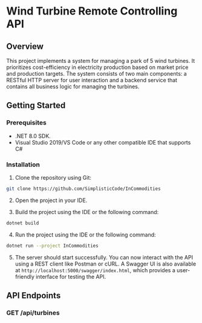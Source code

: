 # Wind Turbine Remote Controlling API

## Overview
This project implements a system for managing a park of 5 wind turbines. 
It prioritizes cost-efficiency in electricity production based on market price and production targets. 
The system consists of two main components: a RESTful HTTP server for user interaction and a backend service that contains all business logic for managing the turbines.

## Getting Started

### Prerequisites
- .NET 8.0 SDK.
- Visual Studio 2019/VS Code or any other compatible IDE that supports C#

### Installation
1. Clone the repository using Git:

```bash
git clone https://github.com/SimplisticCode/InCommodities
```

2. Open the project in your IDE.

3. Build the project using the IDE or the following command:

```bash
dotnet build
```

4. Run the project using the IDE or the following command:

```bash
dotnet run --project InCommodities
```

5. The server should start successfully. You can now interact with the API using a REST client like Postman or cURL. 
A Swagger UI is also available at `http://localhost:5000/swagger/index.html`, which provides a user-friendly interface for testing the API.

## API Endpoints

### GET /api/turbines

